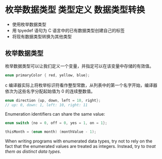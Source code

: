 # 枚举数据类型 类型定义 数据类型转换

- 使用枚举数据类型
- 用 tpyedef 语句为 C 语言中的已有数据类型创建自己的标签
- 将现有数据类型转换为其他类型

## 枚举数据类型

枚举数据类型可以让我们定义一个变量，并指定可以在该变量中存储的有效值。

```c
enum primaryColor { red, yellow, blue};
```

c 编译器实际上将枚举标识符看作整型常数，从列表中的第一个名字开始，编译器依次为这些名字分配起始值为 0 的连续整数值。

```c
enum direction {up, down, left = 10, right};
// up: 0, down: 1, left: 10, right: 11
```

Enumeration identifiers can share the same value:

```c
enum switch {no = 0, off = 0, yes = 1, on = 1};
```

```c
thisMonth = (enum month) (monthValue - 1);
```

When writing programs with enumerated data types, try not to rely on the fact that the enumerated values are treated as integers. Instead, try to _treat them as distinct data types_.

